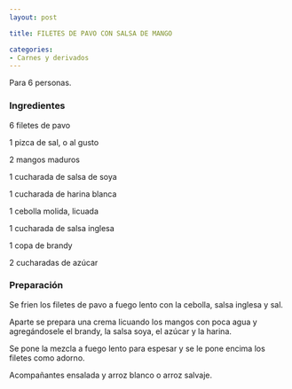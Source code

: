 ```yaml
---
layout: post

title: FILETES DE PAVO CON SALSA DE MANGO

categories:
- Carnes y derivados
---
```

Para 6 personas.

<h3>Ingredientes</h3>
6 filetes de pavo

1 pizca de sal, o al gusto

2 mangos maduros

1 cucharada de salsa de soya

1 cucharada de harina blanca

1 cebolla molida, licuada

1 cucharada de salsa inglesa

1 copa de brandy

2 cucharadas de azúcar

<h3>Preparación</h3>
Se frien los filetes de pavo a fuego lento con la cebolla, salsa inglesa y sal.

Aparte se prepara una crema licuando los mangos con poca agua y agregándosele el brandy, la salsa soya, el azúcar y la harina.

Se pone la mezcla a fuego lento para espesar y se le pone encima los filetes como adorno.

Acompañantes ensalada y arroz blanco o arroz salvaje.